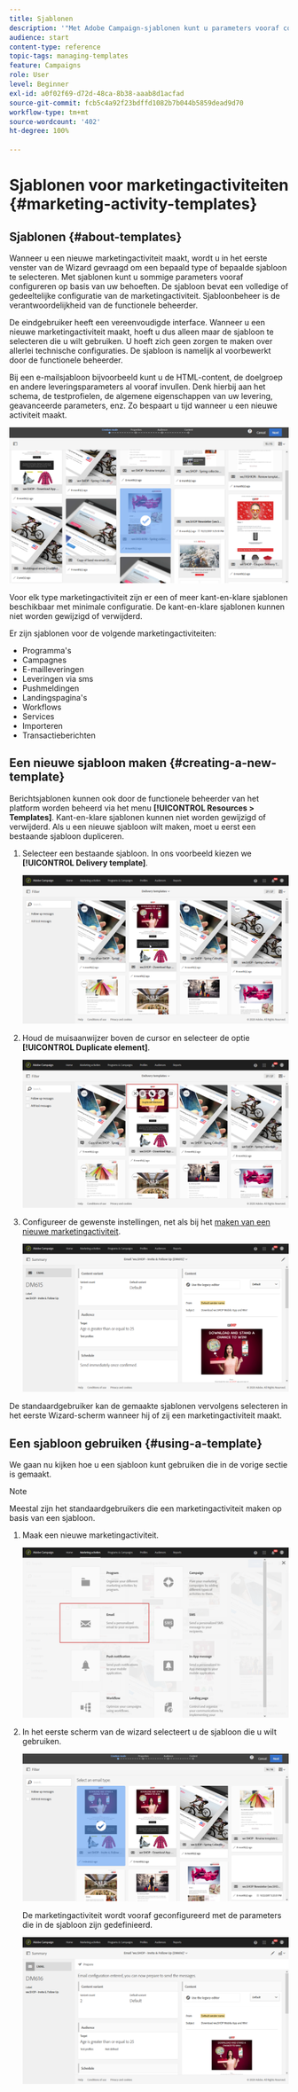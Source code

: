 ```yaml
---
title: Sjablonen
description: '"Met Adobe Campaign-sjablonen kunt u parameters vooraf configureren, afhankelijk van uw behoeften: sjablonen kunnen een volledige of gedeeltelijke configuratie van de marketingactiviteiten bevatten om het gebruik van Adobe Campaign voor niet-technische eindgebruikers te vereenvoudigen."'
audience: start
content-type: reference
topic-tags: managing-templates
feature: Campaigns
role: User
level: Beginner
exl-id: a0f02f69-d72d-48ca-8b38-aaab8d1acfad
source-git-commit: fcb5c4a92f23bdffd1082b7b044b5859dead9d70
workflow-type: tm+mt
source-wordcount: '402'
ht-degree: 100%

---
```


# Sjablonen voor marketingactiviteiten {#marketing-activity-templates}

## Sjablonen {#about-templates}

Wanneer u een nieuwe marketingactiviteit maakt, wordt u in het eerste venster van de Wizard gevraagd om een bepaald type of bepaalde sjabloon te selecteren. Met sjablonen kunt u sommige parameters vooraf configureren op basis van uw behoeften. De sjabloon bevat een volledige of gedeeltelijke configuratie van de marketingactiviteit. Sjabloonbeheer is de verantwoordelijkheid van de functionele beheerder.

De eindgebruiker heeft een vereenvoudigde interface. Wanneer u een nieuwe marketingactiviteit maakt, hoeft u dus alleen maar de sjabloon te selecteren die u wilt gebruiken. U hoeft zich geen zorgen te maken over allerlei technische configuraties. De sjabloon is namelijk al voorbewerkt door de functionele beheerder.

Bij een e-mailsjabloon bijvoorbeeld kunt u de HTML-content, de doelgroep en andere leveringsparameters al vooraf invullen. Denk hierbij aan het schema, de testprofielen, de algemene eigenschappen van uw levering, geavanceerde parameters, enz. Zo bespaart u tijd wanneer u een nieuwe activiteit maakt.

![](assets/template_1.png)

Voor elk type marketingactiviteit zijn er een of meer kant-en-klare sjablonen beschikbaar met minimale configuratie. De kant-en-klare sjablonen kunnen niet worden gewijzigd of verwijderd.

Er zijn sjablonen voor de volgende marketingactiviteiten:

* Programma&#39;s
* Campagnes
* E-mailleveringen
* Leveringen via sms
* Pushmeldingen
* Landingspagina&#39;s
* Workflows
* Services
* Importeren
* Transactieberichten

## Een nieuwe sjabloon maken {#creating-a-new-template}

Berichtsjablonen kunnen ook door de functionele beheerder van het platform worden beheerd via het menu **[!UICONTROL Resources > Templates]**. Kant-en-klare sjablonen kunnen niet worden gewijzigd of verwijderd. Als u een nieuwe sjabloon wilt maken, moet u eerst een bestaande sjabloon dupliceren.

1. Selecteer een bestaande sjabloon. In ons voorbeeld kiezen we **[!UICONTROL Delivery template]**.

   ![](assets/template_2.png)

1. Houd de muisaanwijzer boven de cursor en selecteer de optie **[!UICONTROL Duplicate element]**.

   ![](assets/template_3.png)

1. Configureer de gewenste instellingen, net als bij het [maken van een nieuwe marketingactiviteit](../../start/using/marketing-activities.md#creating-a-marketing-activity).

   ![](assets/template_4.png)

De standaardgebruiker kan de gemaakte sjablonen vervolgens selecteren in het eerste Wizard-scherm wanneer hij of zij een marketingactiviteit maakt.

## Een sjabloon gebruiken {#using-a-template}

We gaan nu kijken hoe u een sjabloon kunt gebruiken die in de vorige sectie is gemaakt.

>[!NOTE]
>
>Meestal zijn het standaardgebruikers die een marketingactiviteit maken op basis van een sjabloon.

1. Maak een nieuwe marketingactiviteit.

   ![](assets/template_5.png)

1. In het eerste scherm van de wizard selecteert u de sjabloon die u wilt gebruiken.

   ![](assets/template_6.png)

   De marketingactiviteit wordt vooraf geconfigureerd met de parameters die in de sjabloon zijn gedefinieerd.

   ![](assets/template_7.png)
